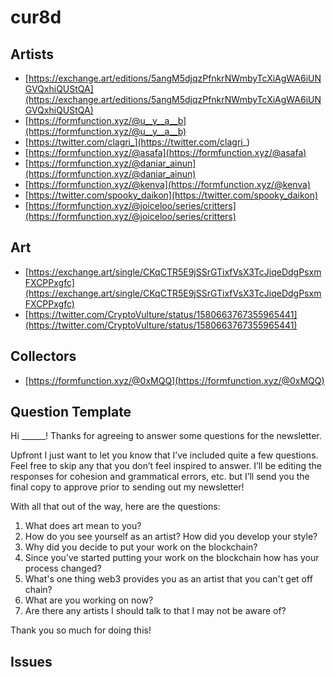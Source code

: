 # cur8d

## Artists
-   [https://exchange.art/editions/5angM5djqzPfnkrNWmbyTcXiAgWA6iUNGVQxhiQUStQA](https://exchange.art/editions/5angM5djqzPfnkrNWmbyTcXiAgWA6iUNGVQxhiQUStQA)
-   [https://formfunction.xyz/@u__y__a__b](https://formfunction.xyz/@u__y__a__b)
-   [https://twitter.com/clagri_](https://twitter.com/clagri_)
-   [https://formfunction.xyz/@asafa](https://formfunction.xyz/@asafa)
-   [https://formfunction.xyz/@daniar_ainun](https://formfunction.xyz/@daniar_ainun)
-   [https://formfunction.xyz/@kenva](https://formfunction.xyz/@kenva)
-   [https://twitter.com/spooky_daikon](https://twitter.com/spooky_daikon)
-   [https://formfunction.xyz/@joiceloo/series/critters](https://formfunction.xyz/@joiceloo/series/critters)

## Art
-   [https://exchange.art/single/CKqCTR5E9jSSrGTixfVsX3TcJiqeDdgPsxmFXCPPxgfc](https://exchange.art/single/CKqCTR5E9jSSrGTixfVsX3TcJiqeDdgPsxmFXCPPxgfc)
-   [https://twitter.com/CryptoVulture/status/1580663767355965441](https://twitter.com/CryptoVulture/status/1580663767355965441)

## Collectors
-   [https://formfunction.xyz/@0xMQQ](https://formfunction.xyz/@0xMQQ)

## Question Template
Hi ______! Thanks for agreeing to answer some questions for the newsletter.

Upfront I just want to let you know that I’ve included quite a few questions. Feel free to skip any that you don’t feel inspired to answer. I’ll be editing the responses for cohesion and grammatical errors, etc. but I’ll send you the final copy to approve prior to sending out my newsletter!

With all that out of the way, here are the questions:

1.  What does art mean to you?
2.  How do you see yourself as an artist? How did you develop your style?
3.  Why did you decide to put your work on the blockchain?
4.  Since you've started putting your work on the blockchain how has your process changed?
5.  What's one thing web3 provides you as an artist that you can't get off chain?
6.  What are you working on now?
7.  Are there any artists I should talk to that I may not be aware of?  

Thank you so much for doing this!

## Issues